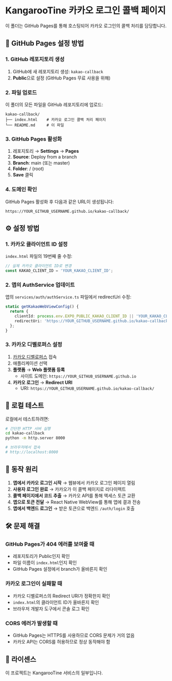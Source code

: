 # KangarooTine 카카오 로그인 콜백 페이지

이 폴더는 GitHub Pages를 통해 호스팅되어 카카오 로그인의 콜백 처리를 담당합니다.

## 🚀 GitHub Pages 설정 방법

### 1. GitHub 레포지토리 생성
1. GitHub에 새 레포지토리 생성: `kakao-callback`
2. **Public**으로 설정 (GitHub Pages 무료 사용을 위해)

### 2. 파일 업로드
이 폴더의 모든 파일을 GitHub 레포지토리에 업로드:
```
kakao-callback/
├── index.html    # 카카오 로그인 콜백 처리 페이지
└── README.md     # 이 파일
```

### 3. GitHub Pages 활성화
1. 레포지토리 → **Settings** → **Pages**
2. **Source**: Deploy from a branch
3. **Branch**: main (또는 master)
4. **Folder**: / (root)
5. **Save** 클릭

### 4. 도메인 확인
GitHub Pages 활성화 후 다음과 같은 URL이 생성됩니다:
```
https://YOUR_GITHUB_USERNAME.github.io/kakao-callback/
```

## ⚙️ 설정 방법

### 1. 카카오 클라이언트 ID 설정
`index.html` 파일의 19번째 줄 수정:
```javascript
// 실제 카카오 클라이언트 ID로 변경
const KAKAO_CLIENT_ID = 'YOUR_KAKAO_CLIENT_ID';
```

### 2. 앱의 AuthService 업데이트
앱의 `services/auth/authService.ts` 파일에서 redirectUri 수정:
```typescript
static getKakaoWebViewConfig() {
  return {
    clientId: process.env.EXPO_PUBLIC_KAKAO_CLIENT_ID || 'YOUR_KAKAO_CLIENT_ID',
    redirectUri: 'https://YOUR_GITHUB_USERNAME.github.io/kakao-callback/', // 실제 GitHub Pages URL로 변경
  };
}
```

### 3. 카카오 디벨로퍼스 설정
1. [카카오 디벨로퍼스](https://developers.kakao.com/) 접속
2. 애플리케이션 선택
3. **플랫폼** → **Web 플랫폼 등록**
   - 사이트 도메인: `https://YOUR_GITHUB_USERNAME.github.io`
4. **카카오 로그인** → **Redirect URI**
   - URI: `https://YOUR_GITHUB_USERNAME.github.io/kakao-callback/`

## 🔧 로컬 테스트

로컬에서 테스트하려면:
```bash
# 간단한 HTTP 서버 실행
cd kakao-callback
python -m http.server 8000

# 브라우저에서 접속
# http://localhost:8000
```

## 📱 동작 원리

1. **앱에서 카카오 로그인 시작** → 웹뷰에서 카카오 로그인 페이지 열림
2. **사용자 로그인 완료** → 카카오가 이 콜백 페이지로 리다이렉트
3. **콜백 페이지에서 코드 추출** → 카카오 API를 통해 액세스 토큰 교환
4. **앱으로 토큰 전달** → React Native WebView를 통해 앱에 결과 전송
5. **앱에서 백엔드 로그인** → 받은 토큰으로 백엔드 `/auth/login` 호출

## 🛠️ 문제 해결

### GitHub Pages가 404 에러를 보여줄 때
- 레포지토리가 Public인지 확인
- 파일 이름이 `index.html`인지 확인
- GitHub Pages 설정에서 branch가 올바른지 확인

### 카카오 로그인이 실패할 때
- 카카오 디벨로퍼스의 Redirect URI가 정확한지 확인
- `index.html`의 클라이언트 ID가 올바른지 확인
- 브라우저 개발자 도구에서 콘솔 로그 확인

### CORS 에러가 발생할 때
- GitHub Pages는 HTTPS를 사용하므로 CORS 문제가 거의 없음
- 카카오 API는 CORS를 허용하므로 정상 동작해야 함

## 📄 라이센스
이 프로젝트는 KangarooTine 서비스의 일부입니다.